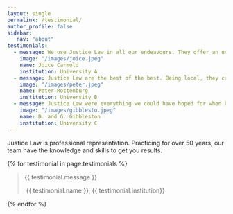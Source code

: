 ```yaml
---
layout: single
permalink: /testimonial/
author_profile: false
sidebar:
   nav: "about" 
testimonials:
  - message: We use Justice Law in all our endeavours. They offer an unparalleled service when it comes to running a business.
    image: "/images/joice.jpeg"
    name: Joice Carmold
    institution: University A
  - message: Justice Law are the best of the best. Being local, they care about people and have strong ties to the community.
    image: "/images/peter.jpeg"
    name: Peter Rottenburg
    institution: University B
  - message: Justice Law were everything we could have hoped for when buying our first home. Highly recommended to all.
    image: "/images/gibblesto.jpeg"
    name: D. and G. Gibbleston
    institution: University C
---
```

<p>Justice Law is professional representation. Practicing for over 50 years, our team have the knowledge and skills to get you results.</p>

<div class="testimonials">
  {% for testimonial in page.testimonials %}
    <blockquote class="testimonial">
      <p class="testimonial-message">{{ testimonial.message }}</p>
      <p class="testimonial-author">
        <img src="{{ testimonial.image }}" alt=""> {{ testimonial.name }}, {{ testimonial.institution}}
      </p>
    </blockquote>
  {% endfor %}
</div>